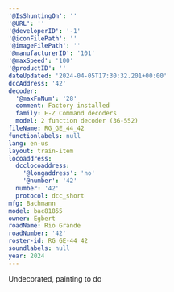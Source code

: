 ```yaml
---
'@IsShuntingOn': ''
'@URL': ''
'@developerID': '-1'
'@iconFilePath': ''
'@imageFilePath': ''
'@manufacturerID': '101'
'@maxSpeed': '100'
'@productID': ''
dateUpdated: '2024-04-05T17:30:32.201+00:00'
dccAddress: '42'
decoder:
  '@maxFnNum': '28'
  comment: Factory installed
  family: E-Z Command decoders
  model: 2 function decoder (36-552)
fileName: RG_GE_44_42
functionlabels: null
lang: en-us
layout: train-item
locoaddress:
  dcclocoaddress:
    '@longaddress': 'no'
    '@number': '42'
  number: '42'
  protocol: dcc_short
mfg: Bachmann
model: bac81855
owner: Egbert
roadName: Rio Grande
roadNumber: '42'
roster-id: RG GE-44 42
soundlabels: null
year: 2024
---
```

Undecorated, painting to do
